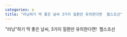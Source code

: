 ```yaml
---
categories: a
title: "러닝하기 딱 좋은 날씨 3가지 질환만 유의한다면  헬스조선"
---
```

"러닝"하기 딱 좋은 날씨, 3가지 질환만 유의한다면!&nbsp;&nbsp;헬스조선